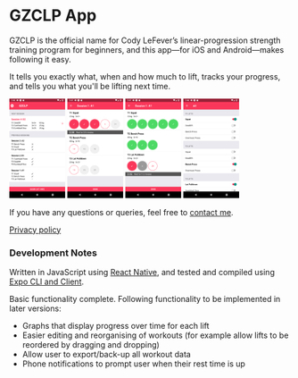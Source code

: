 # GZCLP App

GZCLP is the official name for Cody LeFever’s linear-progression strength training program for beginners, and this app—for iOS and Android—makes following it easy.

It tells you exactly what, when and how much to lift, tracks your progress, and tells you what you'll be lifting next time.

<p float='left'>
  <img src="https://github.com/apmeehan/gzclp/blob/master/screenshots/1.png" width="100" />
  <img src="https://github.com/apmeehan/gzclp/blob/master/screenshots/2.png" width="100" />
  <img src="https://github.com/apmeehan/gzclp/blob/master/screenshots/3.png" width="100" />
  <img src="https://github.com/apmeehan/gzclp/blob/master/screenshots/4.png" width="100" />
</p>

If you have any questions or queries, feel free to [contact me](mailto:apetermeehan+apps@gmail.com).

[Privacy policy](https://github.com/apmeehan/gzclp/blob/master/PRIVACY.md)

### Development Notes

Written in JavaScript using [React Native](https://facebook.github.io/react-native/), and tested and compiled using [Expo CLI and Client](https://expo.io/tools).

Basic functionality complete. Following functionality to be implemented in later versions:
* Graphs that display progress over time for each lift
* Easier editing and reorganising of workouts (for example allow lifts to be reordered by dragging and dropping)
* Allow user to export/back-up all workout data
* Phone notifications to prompt user when their rest time is up
